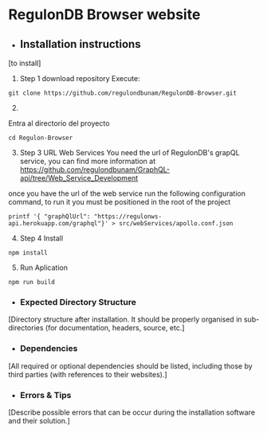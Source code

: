 # RegulonDB Browser website



- ## Installation instructions

[to install]

1. Step 1 download repository
Execute:

```shell
git clone https://github.com/regulondbunam/RegulonDB-Browser.git
```
2. 
Entra al directorio del proyecto

```shell
cd Regulon-Browser
```

3. Step 3 URL Web Services
You need the url of RegulonDB's grapQL service, you can find more information at 
https://github.com/regulondbunam/GraphQL-api/tree/Web_Service_Development 

once you have the url of the web service run the following configuration command, to run it you must be positioned in the root of the project

```shell
printf '{ "graphQlUrl": "https://regulonws-api.herokuapp.com/graphql"}' > src/webServices/apollo.conf.json
```

4. Step 4 Install

```shell
npm install
```

5. Run Aplication

```shell
npm run build
```



- ### Expected Directory Structure 

[Directory structure after installation. It should be properly organised in sub-directories (for documentation, headers, source, etc.]



- ### Dependencies

[All required or optional dependencies should be listed, including those by third parties (with references to their websites).]


- ### Errors & Tips
[Describe possible errors that can be occur during the installation software and their solution.]
